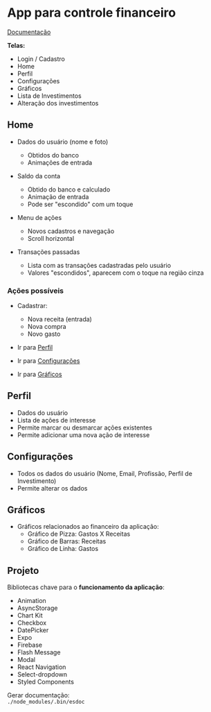 # App para controle financeiro

<a target="_blank" href="https://laurafca.github.io/finalproj-devmovel/">Documentação</a>

**Telas:**

- Login / Cadastro
- Home
- Perfil
- Configurações
- Gráficos
- Lista de Investimentos
- Alteração dos investimentos

## Home

- Dados do usuário (nome e foto)  
  - Obtidos do banco
  - Animações de entrada

- Saldo da conta  
  - Obtido do banco e calculado
  - Animação de entrada
  - Pode ser "escondido" com um toque

- Menu de ações
  - Novos cadastros e navegação
  - Scroll horizontal

- Transações passadas
  - Lista com as transações cadastradas pelo usuário
  - Valores "escondidos", aparecem com o toque na região cinza

### Ações possíveis

- Cadastrar:
  - Nova receita (entrada)
  - Nova compra
  - Novo gasto

- Ir para [Perfil](#Perfil)
- Ir para [Configurações](##Configurações)
- Ir para [Gráficos](##Gráficos)

## Perfil 

- Dados do usuário
- Lista de ações de interesse
- Permite marcar ou desmarcar ações existentes
- Permite adicionar uma nova ação de interesse

## Configurações

- Todos os dados do usuário (Nome, Email, Profissão, Perfil de Investimento)
- Permite alterar os dados

## Gráficos

- Gráficos relacionados ao financeiro da aplicação:
  - Gráfico de Pizza: Gastos X Receitas
  - Gráfico de Barras: Receitas
  - Gráfico de Linha: Gastos

## Projeto

Bibliotecas chave para o **funcionamento da aplicação**:

- Animation
- AsyncStorage
- Chart Kit
- Checkbox
- DatePicker
- Expo
- Firebase
- Flash Message
- Modal
- React Navigation
- Select-dropdown
- Styled Components

Gerar documentação:  
``` ./node_modules/.bin/esdoc ```
